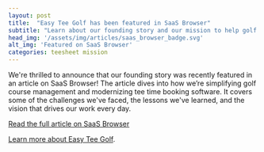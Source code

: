 ```yaml
---
layout: post
title:  "Easy Tee Golf has been featured in SaaS Browser"
subtitle: "Learn about our founding story and our mission to help golf courses operate efficiently!"
head_img: '/assets/img/articles/saas_browser_badge.svg'
alt_img: 'Featured on SaaS Browser'
categories: teesheet mission
---
```


We're thrilled to announce that our founding story was recently featured in an article on SaaS Browser! The article dives into how we’re simplifying golf course management and modernizing tee time booking software. It covers some of the challenges we've faced, the lessons we've learned, and the vision that drives our work every day.

 <a href="https://insights.saasbrowser.com/case-study-easy-tee-golf-courses-worldwide-management-simplifying-tee-time/" target="_blank">Read the full article on SaaS Browser</a>

<a href="https://easyteegolf.com/?utm_source=saasbrowser_article">Learn more about Easy Tee Golf</a>.














